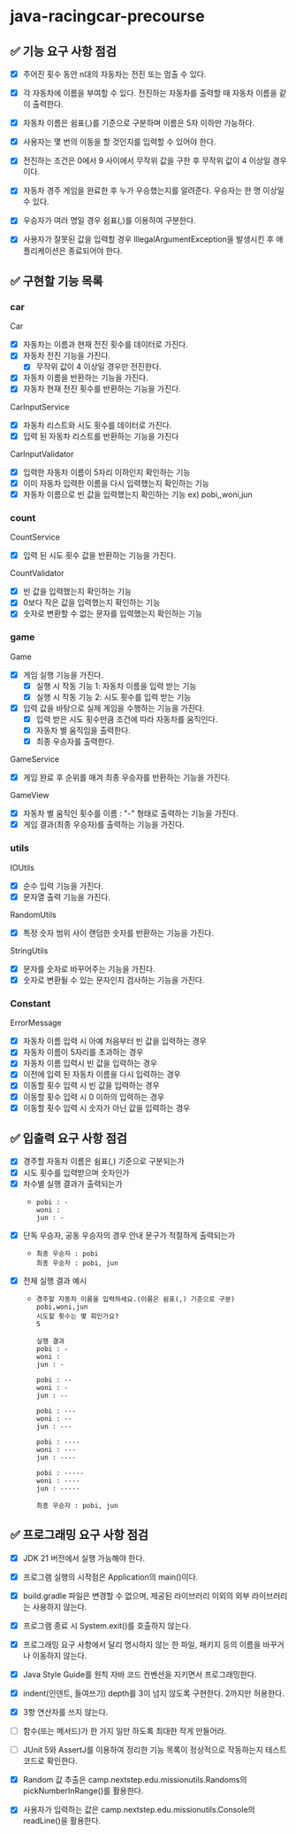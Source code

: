 # java-racingcar-precourse

## ✅ 기능 요구 사항 점검

- [x] 주어진 횟수 동안 n대의 자동차는 전진 또는 멈출 수 있다.
- [x] 각 자동차에 이름을 부여할 수 있다. 전진하는 자동차를 출력할 때 자동차 이름을 같이 출력한다.
- [x] 자동차 이름은 쉼표(,)를 기준으로 구분하며 이름은 5자 이하만 가능하다.
- [x] 사용자는 몇 번의 이동을 할 것인지를 입력할 수 있어야 한다.
- [x] 전진하는 조건은 0에서 9 사이에서 무작위 값을 구한 후 무작위 값이 4 이상일 경우이다.
- [x] 자동차 경주 게임을 완료한 후 누가 우승했는지를 알려준다. 우승자는 한 명 이상일 수 있다.
- [x] 우승자가 여러 명일 경우 쉼표(,)를 이용하여 구분한다.
- [x] 사용자가 잘못된 값을 입력할 경우 IllegalArgumentException을 발생시킨 후 애플리케이션은 종료되어야 한다.


## ✅ 구현할 기능 목록

### car
Car
- [x] 자동차는 이름과 현재 전진 횟수를 데이터로 가진다.
- [x] 자동차 전진 기능을 가진다.
    - [x] 무작위 값이 4 이상일 경우만 전진한다.
- [x] 자동차 이름을 반환하는 기능을 가진다.
- [x] 자동차 현재 전진 횟수를 반환하는 기능을 가진다.

CarInputService
- [x] 자동차 리스트와 시도 횟수를 데이터로 가진다.
- [x] 입력 된 자동차 리스트를 반환하는 기능을 가진다

CarInputValidator
- [x] 입력한 자동차 이름이 5자리 이하인지 확인하는 기능
- [x] 이미 자동차 입력한 이름을 다시 입력했는지 확인하는 기능
- [x] 자동차 이름으로 빈 값을 입력했는지 확인하는 기능 ex) pobi,,woni,jun

### count
CountService
- [x] 입력 된 시도 횟수 값을 반환하는 기능을 가진다.

CountValidator
- [x] 빈 값을 입력했는지 확인하는 기능
- [x] 0보다 작은 값을 입력했는지 확인하는 기능
- [x] 숫자로 변환할 수 없는 문자를 입력했는지 확인하는 기능

### game
Game
- [x] 게임 실행 기능을 가진다.
  - [x] 실행 시 작동 기능 1: 자동차 이름을 입력 받는 기능
  - [x] 실행 시 작동 기능 2: 시도 횟수를 입력 받는 기능
- [x] 입력 값을 바탕으로 실제 게임을 수행하는 기능을 가진다.
  - [x] 입력 받은 시도 횟수만큼 조건에 따라 자동차를 움직인다.
  - [x] 자동차 별 움직임을 출력한다.
  - [x] 최종 우승자를 출력한다.

GameService
- [x] 게임 완료 후 순위를 매겨 최종 우승자를 반환하는 기능을 가진다.

GameView
- [x] 자동차 별 움직인 횟수를 이름 : "-" 형태로 출력하는 기능을 가진다.
- [x] 게임 결과(최종 우승자)를 출력하는 기능을 가진다.

### utils
IOUtils
- [x] 순수 입력 기능을 가진다.
- [x] 문자열 출력 기능을 가진다.

RandomUtils
- [x] 특정 숫자 범위 사이 랜덤한 숫자를 반환하는 기능을 가진다.

StringUtils
- [x] 문자를 숫자로 바꾸어주는 기능을 가진다.
- [x] 숫자로 변환될 수 있는 문자인지 검사하는 기능을 가진다.

### Constant
ErrorMessage
- [x] 자동차 이름 입력 시 아예 처음부터 빈 값을 입력하는 경우
- [x] 자동차 이름이 5자리를 초과하는 경우
- [x] 자동차 이름 입력시 빈 값을 입력하는 경우
- [x] 이전에 입력 된 자동차 이름을 다시 입력하는 경우
- [x] 이동할 횟수 입력 시 빈 값을 입력하는 경우
- [x] 이동할 횟수 입력 시 0 이하의 입력하는 경우
- [x] 이동할 횟수 입력 시 숫자가 아닌 값을 입력하는 경우

## ✅ 입출력 요구 사항 점검

- [x] 경주할 자동차 이름은 쉼표(,) 기준으로 구분되는가
- [x] 시도 횟수를 입력받으며 숫자인가
- [x] 차수별 실행 결과가 출력되는가
  -  ```text
     pobi : -
     woni :
     jun : -
     ```
- [x] 단독 우승자, 공동 우승자의 경우 안내 문구가 적절하게 출력되는가
  -  ```text
     최종 우승자 : pobi
     최종 우승자 : pobi, jun
     ```
- [x] 전체 실행 결과 예시
  -  ```text
     경주할 자동차 이름을 입력하세요.(이름은 쉼표(,) 기준으로 구분)
     pobi,woni,jun
     시도할 횟수는 몇 회인가요?
     5

     실행 결과
     pobi : -
     woni :
     jun : -

     pobi : --
     woni : -
     jun : --

     pobi : ---
     woni : --
     jun : ---

     pobi : ----
     woni : ---
     jun : ----

     pobi : -----
     woni : ----
     jun : -----

     최종 우승자 : pobi, jun
     ```

## ✅ 프로그래밍 요구 사항 점검

- [x] JDK 21 버전에서 실행 가능해야 한다.
- [x] 프로그램 실행의 시작점은 Application의 main()이다.
- [x] build.gradle 파일은 변경할 수 없으며, 제공된 라이브러리 이외의 외부 라이브러리는 사용하지 않는다.
- [x] 프로그램 종료 시 System.exit()를 호출하지 않는다.
- [x] 프로그래밍 요구 사항에서 달리 명시하지 않는 한 파일, 패키지 등의 이름을 바꾸거나 이동하지 않는다.
- [x] Java Style Guide를 원칙 자바 코드 컨벤션을 지키면서 프로그래밍한다.

- [x] indent(인덴트, 들여쓰기) depth를 3이 넘지 않도록 구현한다. 2까지만 허용한다.
- [x] 3항 연산자를 쓰지 않는다.
- [ ] 함수(또는 메서드)가 한 가지 일만 하도록 최대한 작게 만들어라.
- [ ] JUnit 5와 AssertJ를 이용하여 정리한 기능 목록이 정상적으로 작동하는지 테스트 코드로 확인한다.

- [x] Random 값 추출은 camp.nextstep.edu.missionutils.Randoms의 pickNumberInRange()를 활용한다.
- [x] 사용자가 입력하는 값은 camp.nextstep.edu.missionutils.Console의 readLine()을 활용한다.